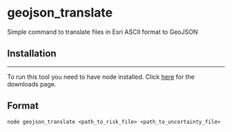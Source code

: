 # geojson_translate

Simple command to translate files in Esri ASCII format to GeoJSON

## Installation

---

To run this tool you need to have node installed. Click [here](https://nodejs.org/en/download/) for the downloads page.

## Format

    node geojson_translate <path_to_risk_file> <path_to_uncertainty_file>
